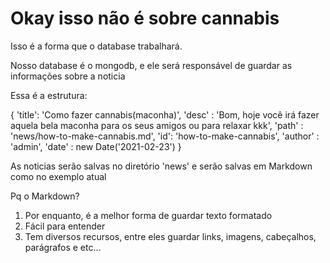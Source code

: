 # Okay isso não é sobre cannabis

Isso é a forma que o database trabalhará.

Nosso database é o mongodb, e ele será responsável de guardar as informações sobre a noticia

Essa é a estrutura:

{
    'title': 'Como fazer cannabis(maconha)',
    'desc' : 'Bom, hoje você irá fazer aquela bela maconha para os seus amigos ou para relaxar kkk',
    'path' : 'news/how-to-make-cannabis.md',
    'id': 'how-to-make-cannabis',
    'author' : 'admin',
    'date' : new Date('2021-02-23')
}

As noticias serão salvas no diretório 'news' e serão salvas em Markdown como no exemplo atual

Pq o Markdown?
1. Por enquanto, é a melhor forma de guardar texto formatado
2. Fácil para entender
3. Tem diversos recursos, entre eles guardar links, imagens, cabeçalhos, parágrafos e etc...